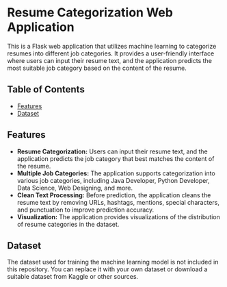 # Resume Categorization Web Application

This is a Flask web application that utilizes machine learning to categorize resumes into different job categories. It provides a user-friendly interface where users can input their resume text, and the application predicts the most suitable job category based on the content of the resume.

## Table of Contents

- [Features](#features)
- [Dataset](#dataset)

## Features

- **Resume Categorization:** Users can input their resume text, and the application predicts the job category that best matches the content of the resume.
- **Multiple Job Categories:** The application supports categorization into various job categories, including Java Developer, Python Developer, Data Science, Web Designing, and more.
- **Clean Text Processing:** Before prediction, the application cleans the resume text by removing URLs, hashtags, mentions, special characters, and punctuation to improve prediction accuracy.
- **Visualization:** The application provides visualizations of the distribution of resume categories in the dataset.

## Dataset
The dataset used for training the machine learning model is not included in this repository. You can replace it with your own dataset or download a suitable dataset from Kaggle or other sources.
